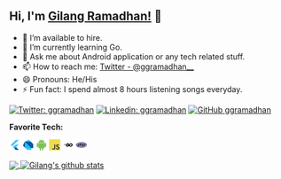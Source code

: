 

## Hi, I'm [Gilang Ramadhan!](https://gg.cc) 👋

<!---<p align="left"> <img src="https://komarev.com/ghpvc/?username=ggramadhan&label=Views&color=blue&style=plastic" alt="ggramadhan" /> </p> -->
<!--
<a href="https://twitter.com/ggramadhan__">
  <img align="left" alt="Gilang's Twitter" width="22px" src="https://cdn.jsdelivr.net/npm/simple-icons@v3/icons/twitter.svg" />
</a>
<a href="https://linkedin.com/in/gilang-ramadhan-nugraha">
  <img align="left" alt="Gilang's Linkdein" width="22px" src="https://cdn.jsdelivr.net/npm/simple-icons@v3/icons/linkedin.svg" />
</a>
<a href="https://github.com/ggramadhan">
  <img align="left" alt="Gilang's Github" width="22px" src="https://cdn.jsdelivr.net/npm/simple-icons@v3/icons/github.svg" />
</a>
<a href="https://instagram.com/ggramadhann/">
  <img align="left" alt="Pawan's Instagram" width="22px" src="https://cdn.jsdelivr.net/npm/simple-icons@v3/icons/instagram.svg" />
</a>

<br/>
-->
- 🔭 I’m available to hire.
- 🌱 I’m currently learning Go.
- 💬 Ask me about Android application or any tech related stuff.
- 📫 How to reach me: [Twitter - @ggramadhan__](https://twitter.com/ggramadhan__)
- 😄 Pronouns: He/His
- ⚡ Fun fact: I spend almost 8 hours listening songs everyday.

[![Twitter: ggramadhan](https://img.shields.io/twitter/follow/ggramadhan__?style=social)](https://twitter.com/ggramadhan__)
[![Linkedin: ggramadhan](https://img.shields.io/badge/-ggramadhan-blue?style=flat-square&logo=Linkedin&logoColor=white&link=https://www.linkedin.com/in/gilang-ramadhan-nugraha/)](https://www.linkedin.com/in/gilang-ramadhan-nugraha/)
[![GitHub ggramadhan](https://img.shields.io/github/followers/ggramadhan?label=follow&style=social)](https://github.com/ggramadhan)
<!--[![website](https://img.shields.io/badge/PortfolioWebsite-Gilang-2648ff?style=flat-square&logo=google-chrome)](url)-->


**Favorite Tech:**  

<code><img height="20" src="https://raw.githubusercontent.com/github/explore/80688e429a7d4ef2fca1e82350fe8e3517d3494d/topics/flutter/flutter.png"></code>
<code><img height="20" src="https://raw.githubusercontent.com/github/explore/80688e429a7d4ef2fca1e82350fe8e3517d3494d/topics/dart/dart.png"></code>
<code><img height="20" src="https://raw.githubusercontent.com/github/explore/80688e429a7d4ef2fca1e82350fe8e3517d3494d/topics/android/android.png"></code>
<code><img height="20" src="https://raw.githubusercontent.com/github/explore/80688e429a7d4ef2fca1e82350fe8e3517d3494d/topics/javascript/javascript.png"></code> 
<code><img height="20" src="https://raw.githubusercontent.com/github/explore/80688e429a7d4ef2fca1e82350fe8e3517d3494d/topics/go/go.png"></code>
<code><img height="20" src="https://raw.githubusercontent.com/github/explore/80688e429a7d4ef2fca1e82350fe8e3517d3494d/topics/php/php.png"></code>    

<a href="https://github.com/ggramadhan">
  <img align="center" src="https://github-readme-stats.vercel.app/api/top-langs/?username=ggramadhan&theme=light&hide_langs_below=1" />
</a>
<a href="https://github.com/ggramadhan">
 <img align="center" src="https://github-readme-stats.vercel.app/api?username=ggramadhan&show_icons=true&theme=light&line_height=27" alt="Gilang's github stats"/>
</a>

<!--
<div align="center">

### Show some ❤️ by starring some of the repositories!

</div>
-->


